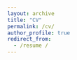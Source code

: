 ```yaml
---
layout: archive
title: "CV"
permalink: /cv/
author_profile: true
redirect_from:
  - /resume /
---
```




